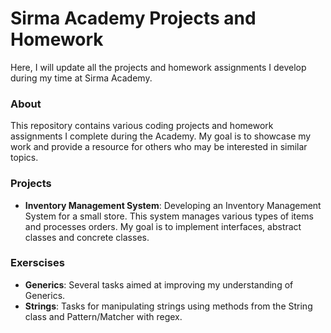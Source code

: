 # Sirma Academy Projects and Homework
Here, I will update all the projects and homework assignments I develop during my time at Sirma Academy.

### About
This repository contains various coding projects and homework assignments I complete during the Academy. My goal is to showcase my work and provide a resource for others who may be interested in similar topics.

### Projects
* **Inventory Management System**: Developing an Inventory Management System for a small store. This system manages various types of items and processes orders. My goal is to implement interfaces, abstract classes and concrete classes.

### Exerscises
* **Generics**: Several tasks aimed at improving my understanding of Generics.
* **Strings**: Tasks for manipulating strings using methods from the String class and Pattern/Matcher with regex.
